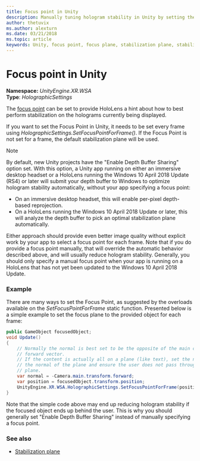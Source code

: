 ```yaml
---
title: Focus point in Unity
description: Manually tuning hologram stability in Unity by setting the focus point
author: thetuvix
ms.author: alexturn
ms.date: 03/21/2018
ms.topic: article
keywords: Unity, focus point, focus plane, stabilization plane, stabilization point, reprojection, LSR, depth buffer
---
```




# Focus point in Unity

**Namespace:** *UnityEngine.XR.WSA*<br>
**Type**: *HolographicSettings*

The [focus point](../../design/hologram-stability.md#reprojection) can be set to provide HoloLens a hint about how to best perform stabilization on the holograms currently being displayed.

If you want to set the Focus Point in Unity, it needs to be set every frame using *HolographicSettings.SetFocusPointForFrame()*. If the Focus Point is not set for a frame, the default stabilization plane will be used.

> [!NOTE]
> By default, new Unity projects have the "Enable Depth Buffer Sharing" option set.  With this option, a Unity app running on either an immersive desktop headset or a HoloLens running the Windows 10 April 2018 Update (RS4) or later will submit your depth buffer to Windows to optimize hologram stability automatically, without your app specifying a focus point:
> * On an immersive desktop headset, this will enable per-pixel depth-based reprojection.
> * On a HoloLens running the Windows 10 April 2018 Update or later, this will analyze the depth buffer to pick an optimal stabilization plane automatically.
>
> Either approach should provide even better image quality without explicit work by your app to select a focus point for each frame.  Note that if you do provide a focus point manually, that will override the automatic behavior described above, and will usually reduce hologram stability.  Generally, you should only specify a manual focus point when your app is running on a HoloLens that has not yet been updated to the Windows 10 April 2018 Update.

### Example

There are many ways to set the Focus Point, as suggested by the overloads available on the *SetFocusPointForFrame* static function. Presented below is a simple example to set the focus plane to the provided object for each frame:

```cs
public GameObject focusedObject;
void Update()
{
    // Normally the normal is best set to be the opposite of the main camera's 
    // forward vector.
    // If the content is actually all on a plane (like text), set the normal to 
    // the normal of the plane and ensure the user does not pass through the 
    // plane.
    var normal = -Camera.main.transform.forward;     
    var position = focusedObject.transform.position;
    UnityEngine.XR.WSA.HolographicSettings.SetFocusPointForFrame(position, normal);
}
```

Note that the simple code above may end up reducing hologram stability if the focused object ends up behind the user.  This is why you should generally set "Enable Depth Buffer Sharing" instead of manually specifying a focus point.

### See also
* [Stabilization plane](../../design/hologram-stability.md#reprojection)
